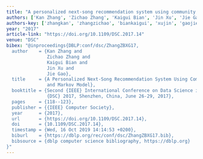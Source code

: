 ```yaml
---
title: "A personalized next-song recommendation system using community detection and markov model"
authors: ['Kan Zhang', 'Zichao Zhang', 'Kaigui Bian', 'Jin Xu', 'Jie Gao']
authors-key: ['zhangkan', 'zhangzichao', 'biankaigui', 'xujin', 'gaojie']
year: "2017"
article-link: "https://doi.org/10.1109/DSC.2017.14"
venue: "DSC"
bibex: "@inproceedings{DBLP:conf/dsc/ZhangZBXG17,
  author    = {Kan Zhang and
               Zichao Zhang and
               Kaigui Bian and
               Jin Xu and
               Jie Gao},
  title     = {A Personalized Next-Song Recommendation System Using Community Detection
               and Markov Model},
  booktitle = {Second {IEEE} International Conference on Data Science in Cyberspace,
               {DSC} 2017, Shenzhen, China, June 26-29, 2017},
  pages     = {118--123},
  publisher = {{IEEE} Computer Society},
  year      = {2017},
  url       = {https://doi.org/10.1109/DSC.2017.14},
  doi       = {10.1109/DSC.2017.14},
  timestamp = {Wed, 16 Oct 2019 14:14:53 +0200},
  biburl    = {https://dblp.org/rec/conf/dsc/ZhangZBXG17.bib},
  bibsource = {dblp computer science bibliography, https://dblp.org}
}"
---
```

